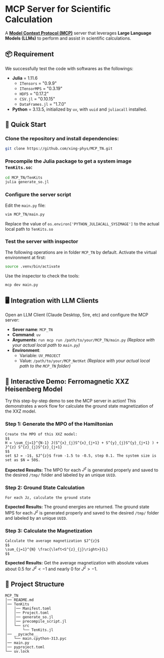 # MCP Server for Scientific Calculation

A [**Model Context Protocol (MCP)**](https://modelcontextprotocol.io/) server that leverages **Large Language Models (LLMs)** to perform and assist in scientific calculations.

## 📦 Requirement
We successfully test the code with softwares as the followings:
- **Julia** = 1.11.6
	- `ITensors` = "0.9.9"
	- `ITensorMPS` = "0.3.19"
	- `HDF5` = "0.17.2"
	- `CSV.jl` = "0.10.15"
	- `DataFrames.jl` = "1.7.0"
- **Python** = 3.13.5, initialized by `uv`, with `uuid` and `juliacall` installed.

## 🚀 Quick Start
### Clone the repository and install dependencies:
```bash
git clone https://github.com/xing-phys/MCP_TN.git
```

### Precompile the Julia package to get a system image `TenKits.so`:
```bash
cd MCP_TN/TenKits
julia generate_so.jl
```

### Configure the server script
Edit the `main.py` file:
```bash
vim MCP_TN/main.py
```
Replace the value of `os.environ['PYTHON_JULIACALL_SYSIMAGE']` to the actual local path to `TenKits.so`

### Test the server with inspector
The following operations are in folder `MCP_TN` by default.
Activate the virtual environment at first:
```bash
source .venv/bin/activate
```
Use the inspector to check the tools:
```bash
mcp dev main.py
```

## 🖥️ Integration with LLM  Clients
 Open an LLM Client (Claude Desktop, 5ire, etc) and configure the MCP server:
- **Sever name**: `MCP_TN`
- **Command**: `uv`
- **Arguments**: `run mcp run /path/to/your/MCP_TN/main.py` _(Replace with your actual local path to `main.py`)_
- **Environment**:
    - Variable: `UV_PROJECT`
    - Value: `/path/to/your/MCP_NetKet` _(Replace with your actual local path to the `MCP_TN` folder)_

## 🎯 Interactive Demo: Ferromagnetic XXZ Heisenberg Model

Try this step-by-step demo to see the MCP server in action! This demonstrates a work flow for calculate the ground state magnetization of the XXZ model.
### Step 1: Generate the MPO of the Hamiltonian
```
Create the MPO of this XXZ model:
$$
H = \sum_{j=1}^{N-1} J(S^{x}_{j}S^{x}_{j+1} + S^{y}_{j}S^{y}_{j+1} ) + J^{z} S^{z}_{j}S^{z}_{j+1}
$$
set $J = -1$, $J^{z}$ from -1.5 to -0.5, step 0.1. The system size is set as $N = 50$.
```
**Expected Results:**
The MPO for each $J^{z}$ is generated properly and saved to the desired `/tmp/` folder and labeled by an unique `UUID`.

### Step 2: Ground State Calculation
```
For each Jz, calculate the ground state
```
**Expected Results:**
The ground energies are returned. The ground state MPS for each $J^{z}$ is generated properly and saved to the desired `/tmp/` folder and labeled by an unique `UUID`.
### Step 3: Calculate the Magnetization
```
Calculate the average magnetization $J^{z}$
$$
\sum_{j=1}^{N} \frac{\left<S^{z}_{j}\right>}{L}
$$
```
**Expected Results:**
Get the average magnetization with absolute values about 0.5 for $J^{z} < -1$ and nearly 0 for $J^{z} > -1$.

## 📂 Project Structure

``` text
MCP_TN
│── README.md
│── TenKits
│   │── Manifest.toml
│   │── Project.toml
│   │── generate_so.jl
│   │── precompile_script.jl
│   └── src
│       └── TenKits.jl
│── __pycache__
│   └── main.cpython-313.pyc
│── main.py
│── pyproject.toml
└── uv.lock
```
